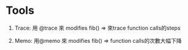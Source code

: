# Tools

1. Trace: 用 @trace 來 modifies fib() => 來trace function calls的steps

2. Memo: 用@memo 來 modifies fib() => function calls的次數大幅下降
